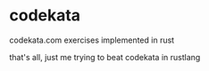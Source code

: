 # codekata
codekata.com exercises implemented in rust 
 
 that's all, just me trying to beat codekata in rustlang
 
